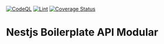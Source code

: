 [![CodeQL](https://github.com/williamkoller/nestjs-boilerplate-api-modular/actions/workflows/codeql.yml/badge.svg)](https://github.com/williamkoller/nestjs-boilerplate-api-modular/actions/workflows/codeql.yml)
[![Lint](https://github.com/williamkoller/nestjs-boilerplate-api-modular/actions/workflows/lint.yml/badge.svg)](https://github.com/williamkoller/nestjs-boilerplate-api-modular/actions/workflows/lint.yml)
[![Coverage Status](https://coveralls.io/repos/github/williamkoller/nestjs-boilerplate-api-modular/badge.svg?branch=main)](https://coveralls.io/github/williamkoller/nestjs-boilerplate-api-modular?branch=main)

# Nestjs Boilerplate API Modular